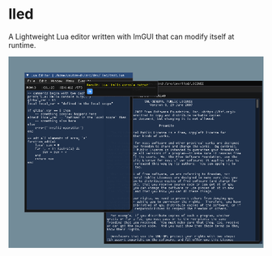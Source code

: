 # lled
A Lightweight Lua editor written with ImGUI that can modify itself at runtime.

![Window Manager Example](/screenshots/wm.png)
